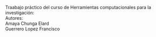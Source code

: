 Traabajo práctico del curso de Herramientas computacionales para la investigación:
 <br/>
 Autores:
 <br/>
Amaya Chunga Elard
<br/>
Guerrero Lopez Francisco
